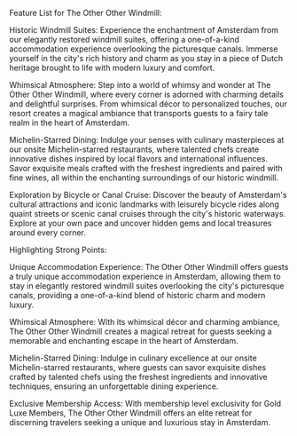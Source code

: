 Feature List for The Other Other Windmill:

Historic Windmill Suites: Experience the enchantment of Amsterdam from our elegantly restored windmill suites, offering a one-of-a-kind accommodation experience overlooking the picturesque canals. Immerse yourself in the city's rich history and charm as you stay in a piece of Dutch heritage brought to life with modern luxury and comfort.

Whimsical Atmosphere: Step into a world of whimsy and wonder at The Other Other Windmill, where every corner is adorned with charming details and delightful surprises. From whimsical décor to personalized touches, our resort creates a magical ambiance that transports guests to a fairy tale realm in the heart of Amsterdam.

Michelin-Starred Dining: Indulge your senses with culinary masterpieces at our onsite Michelin-starred restaurants, where talented chefs create innovative dishes inspired by local flavors and international influences. Savor exquisite meals crafted with the freshest ingredients and paired with fine wines, all within the enchanting surroundings of our historic windmill.

Exploration by Bicycle or Canal Cruise: Discover the beauty of Amsterdam's cultural attractions and iconic landmarks with leisurely bicycle rides along quaint streets or scenic canal cruises through the city's historic waterways. Explore at your own pace and uncover hidden gems and local treasures around every corner.

Highlighting Strong Points:

Unique Accommodation Experience: The Other Other Windmill offers guests a truly unique accommodation experience in Amsterdam, allowing them to stay in elegantly restored windmill suites overlooking the city's picturesque canals, providing a one-of-a-kind blend of historic charm and modern luxury.

Whimsical Atmosphere: With its whimsical décor and charming ambiance, The Other Other Windmill creates a magical retreat for guests seeking a memorable and enchanting escape in the heart of Amsterdam.

Michelin-Starred Dining: Indulge in culinary excellence at our onsite Michelin-starred restaurants, where guests can savor exquisite dishes crafted by talented chefs using the freshest ingredients and innovative techniques, ensuring an unforgettable dining experience.

Exclusive Membership Access: With membership level exclusivity for Gold Luxe Members, The Other Other Windmill offers an elite retreat for discerning travelers seeking a unique and luxurious stay in Amsterdam.